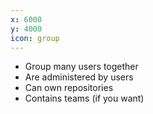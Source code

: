 ```yaml
---
x: 6000
y: 4000
icon: group
---
```


* Group many users together
* Are administered by users
* Can own repositories
* Contains teams (if you want)